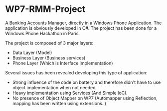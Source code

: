WP7-RMM-Project
===============

A Banking Accounts Manager, directly in a Windows Phone Application. The application is obviously developed in C#.
The project has been done for a Windows Phone Hackathon in Paris.


The project is composed of 3 major layers:
- Data Layer (Model)
- Business Layer (Business services)
- Phone Layer (Which is Interface implementation)



Several issues has been revealed developing this type of application:
- Strong influence of the code on battery and therefore didn't have to use object implementation when not needed.
- Heavy implementation using Services (And Simple IoC).
- No presence of Object Mapper on WP7 (Automapper using Reflection, mapping has been written using extensions..)


